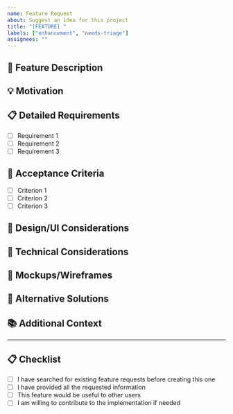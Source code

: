 ```yaml
---
name: Feature Request
about: Suggest an idea for this project
title: "[FEATURE] "
labels: ["enhancement", "needs-triage"]
assignees: ""
---
```


## 🚀 Feature Description

<!-- A clear and concise description of the feature you'd like to see -->

## 💡 Motivation

<!-- Why is this feature needed? What problem does it solve? -->

## 📋 Detailed Requirements

<!-- Describe the feature in detail -->

- [ ] Requirement 1
- [ ] Requirement 2
- [ ] Requirement 3

## 🎯 Acceptance Criteria

<!-- Define what "done" looks like for this feature -->

- [ ] Criterion 1
- [ ] Criterion 2
- [ ] Criterion 3

## 🎨 Design/UI Considerations

<!-- If this involves UI changes, describe the design considerations -->

## 🔧 Technical Considerations

<!-- Any technical considerations or constraints -->

## 📸 Mockups/Wireframes

<!-- If applicable, add mockups or wireframes -->

## 🔄 Alternative Solutions

<!-- Describe any alternative solutions or features you've considered -->

## 📚 Additional Context

<!-- Add any other context or screenshots about the feature request here -->

---

## 📋 Checklist

- [ ] I have searched for existing feature requests before creating this one
- [ ] I have provided all the requested information
- [ ] This feature would be useful to other users
- [ ] I am willing to contribute to the implementation if needed
